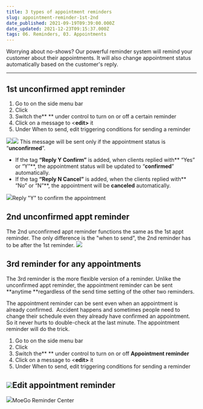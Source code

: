 ```yaml
---
title: 3 types of appointment reminders
slug: appointment-reminder-1st-2nd
date_published: 2021-09-19T09:39:00.000Z
date_updated: 2021-12-23T09:15:37.000Z
tags: 06. Reminders, 03. Appointments
---
```


Worrying about no-shows? Our powerful reminder system will remind your customer about their appointments. It will also change appointment status automatically based on the customer's reply. 

---

## 1st unconfirmed appt reminder

1. Go to **<Setting>** on the side menu bar
2. Click **<Auto message>**
3. Switch the** <toggle>** under control to turn on or off a certain reminder
4. Click on a message to <**edit>** it
5. Under When to send, edit triggering conditions for sending a reminder

![](__GHOST_URL__/content/images/2021/08/Screenshot-19.07.37.png)![](__GHOST_URL__/content/images/2021/08/Screenshot-19.36.14.png)
This message will be sent only if the appointment status is “**unconfirmed**”.

- If the tag **“Reply Y Confirm”** is added, when clients replied with** “Yes” or “Y”**, the appointment status will be updated to “**confirmed**” automatically. 
- If the tag **“Reply N Cancel”** is added, when the clients replied with** “No” or “N”**, the appointment will be **canceled** automatically.

![](__GHOST_URL__/content/images/2021/09/Screenshot-17.33.26.png)Reply "Y" to confirm the appointment 
## 2nd unconfirmed appt reminder

The 2nd unconfirmed appt reminder functions the same as the 1st appt reminder. The only difference is the "when to send", the 2nd reminder has to be after the 1st reminder. 
![](__GHOST_URL__/content/images/2021/08/Screenshot-19.07.37.png)
## 3rd reminder for any appointments

The 3rd reminder is the more flexible version of a reminder. Unlike the unconfirmed appt reminder, the appointment reminder can be sent **anytime **regardless of the send time setting of the other two reminders.

The appointment reminder can be sent even when an appointment is already confirmed.  Accident happens and sometimes people need to change their schedule even they already have confirmed an appointment. So it never hurts to double-check at the last minute. The appointment reminder will do the trick.

1. Go to **<Setting>** on the side menu bar
2. Click **<Auto message>**
3. Switch the** <toggle>** under control to turn on or off **Appointment reminder**
4. Click on a message to <**edit>** it
5. Under When to send, edit triggering conditions for sending a reminder

![](__GHOST_URL__/content/images/2021/09/CleanShot-2021-09-13-at-14.59.59.png)Edit appointment reminder
---
![](__GHOST_URL__/content/images/2021/09/CleanShot-2021-09-14-at-21.07.38@2x.png)MoeGo Reminder Center
